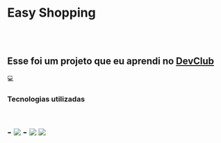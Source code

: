 <h1> Easy Shopping </h1>
<br>
<br>
<h2> Esse foi um projeto que eu aprendi no <a href="https://rodolfomori.com.br/devclub">DevClub<a/></h2>  💻
<h3> Tecnologias utilizadas <h2>
<br>
  - <img src="https://img.shields.io/badge/HTML-239120?style=for-the-badge&logo=html5&logoColor=white" />
  - <img src="https://img.shields.io/badge/CSS-239120?&style=for-the-badge&logo=css3&logoColor=white" />
    
  
  
  
<img src="https://github.com/MahFelix/EstudoDevClub/blob/master/Easy-Shop.PNG" />
  
  
  
